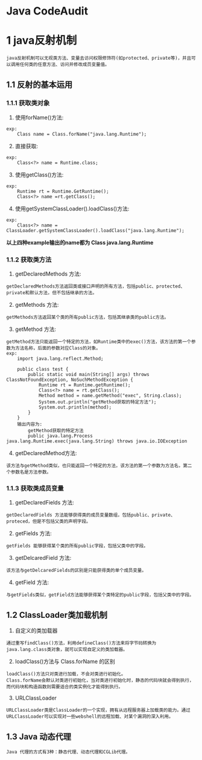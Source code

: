 # Java CodeAudit
# 1  java反射机制
```
java反射机制可以无视类方法、变量去访问权限修饰符(如protected、private等)，并且可以调用任何类的任意方法、访问并修改成员变量值。
```
## 1.1 反射的基本运用
### 1.1.1 获取类对象
1. 使用forName()方法:  
```
exp:  
    Class name = Class.forName("java.lang.Runtime");
```
2. 直接获取:  
```
exp:  
    Class<?> name = Runtime.class;
```
3. 使用getClass()方法:  
```
exp:  
    Runtime rt = Runtime.GetRuntime();  
    Class<?> name =rt.getClass();
```
4. 使用getSystemClassLoader().loadClass()方法:  
```
exp:  
    Class<?> name = ClassLoader.getSystemClassLoader().loadClass("java.lang.Runtime");
```
**以上四种example输出的name都为 Class java.lang.Runtime**
### 1.1.2 获取类方法
1. getDeclaredMethods 方法:  
```
getDeclaredMethods方法返回类或接口声明的所有方法，包括public、protected、private和默认方法，但不包括继承的方法。
```
2. getMethods 方法:  
```
getMethods方法返回某个类的所有public方法，包括其继承类的public方法。
```
3. getMethod 方法:  
```
getMethod方法只能返回一个特定的方法，如Runtime类中的exec()方法，该方法的第一个参数为方法名称，后面的参数对应Class的对象。
exp:  
    import java.lang.reflect.Method;

    public class test {
        public static void main(String[] args) throws ClassNotFoundException, NoSuchMethodException {
            Runtime rt = Runtime.getRuntime();
            Class<?> name = rt.getClass();
            Method method = name.getMethod("exec", String.class);
            System.out.println("getMethod获取的特定方法");
            System.out.println(method);
        }
    }
    输出内容为:
        getMethod获取的特定方法
        public java.lang.Process java.lang.Runtime.exec(java.lang.String) throws java.io.IOException
```
4. getDeclaredMethod方法:  
```
该方法与getMethod类似，也只能返回一个特定的方法，该方法的第一个参数为方法名，第二个参数名是方法参数。
```
### 1.1.3 获取类成员变量
1. getDeclaredFields 方法: 
```
getDeclaredFields 方法能够获得类的成员变量数组，包括public、private、proteced，但是不包括父类的声明字段。
```
2. getFields 方法:  
```
getFields 能够获得某个类的所有public字段，包括父类中的字段。
```
3. getDelcaredField 方法:  
```
该方法与getDelcaredFields的区别是只能获得类的单个成员变量。
```
4. getField 方法:  
```
与getFields类似，getField方法能够获得某个类特定的public字段，包括父类中的字段。
```
## 1.2 ClassLoader类加载机制
1. 自定义的类加载器 
``` 
通过重写findClass()方法，利用defineClass()方法来将字节码转换为java.lang.class类对象，就可以实现自定义的类加载器。
```
2. loadClass()方法与 Class.forName 的区别  
```
loadClass()方法只对类进行加载，不会对类进行初始化。  
Class.forName会默认对类进行初始化，当对类进行初始化时，静态的代码块就会得到执行，而代码块和构造函数则需要适合的类实例化才能得到执行。
```
3. URLClassLoader  
```
URLClassLoader类是ClassLoader的一个实现，拥有从远程服务器上加载类的能力。通过URLClassLoader可以实现对一些webshell的远程加载、对某个漏洞的深入利用。
```
## 1.3 Java 动态代理
```
Java 代理的方式有3种：静态代理、动态代理和CGLib代理。
```
